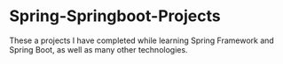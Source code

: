 # Spring-Springboot-Projects
These a projects I have completed while learning Spring Framework and Spring Boot, as well as many other technologies.
